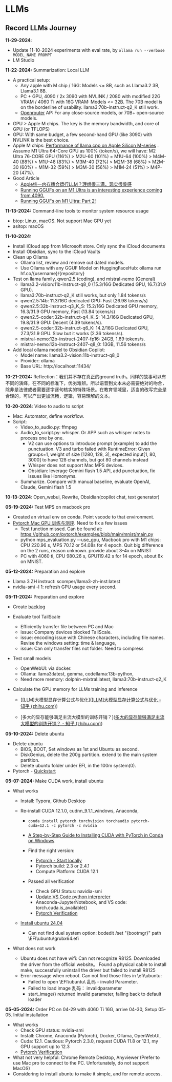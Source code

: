 # LLMs
## Record LLMs Journey

**11-29-2024**: 

- Update 11-10-2024 experiments with eval rate, by `ollama run --verbose MODEL_NAME PROMPT`
- LM Studio 

**11-22-2024:** Summarization: Local LLM

- A practical setup: 
  - Any apple with M chip / 16G: Models <= 8B, such as Llama3.2 3B, Llama3.1 8B. 
  - PC + GPU, 4090 / 2x 3090 with NVLINK / 2080 with modified 22G VRAM / 4060 Ti with 16G VRAM: Models <= 32B.  The 70B model is on the borderline of usability. llama3:70b-instruct-q2_K still work. 
  - [Openrouter](https://openrouter.ai/) AP: For any close-source models, or 70B+ open-source models.
- GPU > Apple M chips. The key is the memory bandwidth, and core of GPU (or TFLOPS)
- GPU: With same budget, a few second-hand GPU (like 3090) with NVLINK is the best choice. 
- Apple M chips: [Performance of llama.cpp on Apple Silicon M-series](https://github.com/ggerganov/llama.cpp/discussions/4167) . Assume M1 Ultra 64-Core GPU as 100% (token/s), we will have: M2 Ultra 76-CORE GPU (116%) > M2U-60 (101%) = M1U-64 (100%) > M4M-40 (88%) > M1U-48 (83%) > M3M-40 (72%) > M2M-38 (68%) > M2M-30 (60%) = M1M-32 (59%) > M3M-30 (56%) > M1M-24 (51%) > M4P-20 (47%). 
- Good Article
  - [Apple统一内存适合运行LLM？理想很丰满，现实很骨感](https://blog.hjc.im/apple-uma-for-llms-problems.html)
  - [Running GGUFs on an M1 Ultra is an interesting experience coming from 4090.](https://www.reddit.com/r/LocalLLaMA/comments/16o4ka8/running_ggufs_on_an_m1_ultra_is_an_interesting/)
  - [Running GGUFs on M1 Ultra: Part 2!](https://www.reddit.com/r/LocalLLaMA/comments/16oww9j/running_ggufs_on_m1_ultra_part_2/)


**11-13-2024:** Command-line tools to monitor system resource usage

- btop: Linux, macOS. Not support Mac GPU yet
- asitop: macOS

**11-10-2024:** 

- Install iCloud app from Microsoft store. Only sync the iCloud documents 
- Install Obsidian, sync to the iCloud Vaults
- Clean up Ollama
  - Ollama list, review and remove out dated models. 
  - Use Ollama with any GGUF Model on HuggingFaceHub: ollama run hf.co/{username}/{repository}
- Test on llama family, qwen2.5 (coding), and mistral-nemo (General)
  - llama3.2-vision:11b-instruct-q8_0 (15.3/16G Dedicated GPU, 16.7/31.9 GPU). 
  - llama3:70b-instruct-q2_K still works, but only 1.84 tokens/s
  - qwen2.5:14b: 11.3/16G dedicated GPU: Fast (26.98 tokens/s) 
  - qwen2.5:32b-instruct-q3_K_S:  15.2/16G Dedicated GPU memory, 16.3/31.9 GPU memory, Fast (13.84 tokens/s)
  - qwen2.5-coder:32b-instruct-q4_K_S:  14.3/16G Dedicated GPU, 19.8/31.9 GPU: Decent (4.39 tokens/s). 
  - qwen2.5-coder:32b-instruct-q6_K:  14.2/16G Dedicated GPU, 27.3/31.9 GPU. Slow but it works (2.36 tokens/s). 
  - mistral-nemo:12b-instruct-2407-fp16: 24GB, 1.69 tokens/s. 
  - mistral-nemo:12b-instruct-2407-q8_0: 13GB, 11.56 tokens/s
- Add local ollama model to Obsidian Copilot: 
  - Model name: llama3.2-vision:11b-instruct-q8_0
  - Provider: ollama
  - Base URL: http://localhost:11434/

**10-21-2024:** Reflection：我们并不存在真正的ground truth。同样的故事可以有不同的演绎，在不同的标准下，优劣难辨。所以语音到文本未必需要绝对的吻合，除非是法律或者需要逐字逐句核实的特殊场景。在教育领域里，适当的改写完全是合理的，可以产出更加流畅，逻辑，容易理解的文本。

**10-20-2024**: Video to audio to script

- Mac: Automator, define workflow. 
- Script: 
  - Video_to_audio.py: ffmpeg
  - Audio_to_script.py: whisper. Or APP such as whisper notes to process one by one. 
    - V2 can use options to introduce prompt (example) to add the punctuation. V3 and turbo failed with RuntimeError: Given groups=1, weight of size [1280, 128, 3], expected input[1, 80, 3000] to have 128 channels, but got 80 channels instead
    - Whisper does not support Mac MPS devices. 
    - Obsidian: leverage Gemini flash 1.5 API, add punctuation, fix issues like Homonyms. 
  - Summarize. Compare with manual baseline, evaluate OpenAI, Claude, Gemini flash 1.5

**10-13-2024**: Open_webui, Rewrite, Obsidian(copilot chat, text generator)

**05-19-2024:** Test MPS on macbook pro

- Created an virtual env on conda. Point vscode to that environment. 
- [Pytorch Mac GPU 训练与测评](https://zhuanlan.zhihu.com/p/517699916). Need to fix a few issues
  - Test function missed. Can be found at: https://github.com/pytorch/examples/blob/main/mnist/main.py
  - python mps_evaluation.py --use_gpu, Macbook pro with M1 chips: CPU 220.96 s, MPS 70.12 or 54.08s for 4 epoch. Quit big difference on the 2 runs, reason unknown.  provide about 3-4x on MNIST
  - PC with 4060 ti, CPU 980.26 s, GPU119.42 s for 14 epoch, about 8x on MNIST. 

**05-12-2024:** Preparation and explore

- Llama 3 ZH instruct: scomper/llama3-zh-inst:latest
- nvidia-smi -l 1: refresh GPU usage every second. 

**05-11-2024:** Preparation and explore

- Create [backlog](Backlog.md)
- Evaluate tool TailScale
  - Efficiently transfer file between PC and Mac
  - issue: Company devices blocked TailScale. 
  - issue: encoding issue with Chinese characters, including file names. Revise the windows setting: time & language, 
  - issue: Can only transfer files not folder. Need to compress

- Test small models
  - OpenWebUI: via docker. 
  - Ollama: llama3:latest, gemma, codellama:13b-python, 
  - Need more memory: dolphin-mixtral:latest, llama3:70b-instruct-q2_K

- Calculate the GPU memory for LLMs training and inference

  - [[LLM]大模型显存计算公式与优化]([[LLM\]大模型显存计算公式与优化 - 知乎 (zhihu.com)](https://zhuanlan.zhihu.com/p/687226668))

  - [多大的显存能够满足主流大模型的训练开销？]([多大的显存能够满足主流大模型的训练开销？ - 知乎 (zhihu.com)](https://www.zhihu.com/question/636721650))

**05-10-2024:** Delete ubuntu

- Delete ubuntu
  - BIOS, BOOT, Set windows as 1st and Ubuntu as second. 
  - DiskGenius, delete the 200g partition. extend to the main system partition. 
  - Delete ubuntu folder under EFI, in the 100m system(0). 
- Pytorch - [Quickstart](https://pytorch.org/tutorials/beginner/basics/quickstart_tutorial.html)

**05-07-2024:** Make CUDA work, install ubuntu

- What works
  - Install: Typora, Github Desktop
  
  - Re-install CUDA 12.1.0, cudnn_9.1.1_windows, Anaconda,
    
    - ```
      conda install pytorch torchvision torchaudio pytorch-cuda=12.1 -c pytorch -c nvidia
      ```
    
    - [A Step-by-Step Guide to Installing CUDA with PyTorch in Conda on Windows](https://medium.com/@harunijaz/a-step-by-step-guide-to-installing-cuda-with-pytorch-in-conda-on-windows-verifying-via-console-9ba4cd5ccbef)
    
    - Find the right version: 
      - [Pytorch - Start locally](https://pytorch.org/get-started/locally/)
      - Pytorch build: 2.3 or 2.4.1
      - Compute Platform: CUDA 12.1
    
    - Passed all verification
      - Check GPU Status: navidia-smi
      - [Update VS Code python interpreter](https://stackoverflow.com/questions/43351596/activating-anaconda-environment-in-vscode)
      - Anaconda-JupyterNotebook, and VS code: torch.cuda.is_available()
      - [Pytorch Verification](https://github.com/BAI-Yeqi/PyTorch-Verification/tree/master)
    
  - [Install ubuntu 24.04](https://www.minitool.com/partition-disk/install-ubuntu-on-windows-11.html)
    - Can not find duel system option: bcdedit /set "{bootmgr}" path \EFI\ubuntu\grubx64.efi
  
- What does not work
  - Ubuntu does not have wifi: Can not recognize R8125. Downloaded the driver from the official website。 Found a physical cable to install make, successfully uninstall the driver but failed to install R8125
  - Error message when reboot. Can not find those files in \efi\ubuntu: 
    - Failed to open \EFI\ubuntu\ 乱码 - invalid Parameter. 
    - Failed to load image 乱码： invalidparameter
    - start_image() returned invalid parameter, falling back to default loader

**05-05-2024:** Order PC on 04-29 with 4060 Ti 16G, arrive 04-30, Setup 05-05. Initial installation

- What works
  - Check GPU status: nvidia-smi
  - Install: Chrome, Anaconda (Pytorch), Docker, Ollama, OpenWebUI, 
  - Cuda: 12.1.  Cautious: Pytorch 2.3.0, request CUDA 11.8 or 12.1, my GPU support up to 12.3 
  - [Pytorch Verification](https://github.com/BAI-Yeqi/PyTorch-Verification/tree/master)
- What not very helpful: Chrome Remote Desktop, Anyviewer (Prefer to use Mac pro to connect to the PC. Unfortunately, do not support MacOS)
- Considering to install ubuntu to make it simple, and for remote access. 